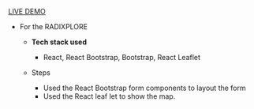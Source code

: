 [LIVE DEMO](https://)

-   For the RADIXPLORE

    -   **Tech stack used**

        -   React, React Bootstrap, Bootstrap, React Leaflet

    -   Steps
        -   Used the React Bootstrap form components to layout the form
        -   Used the React leaf let to show the map.
